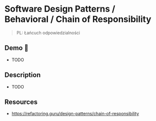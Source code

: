 # Software Design Patterns / Behavioral / Chain of Responsibility

> PL: Łańcuch odpowiedzialności

## Demo 🎉

* TODO

## Description

* TODO

## Resources

* <https://refactoring.guru/design-patterns/chain-of-responsibility>
